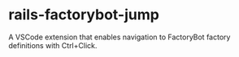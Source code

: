 # rails-factorybot-jump
A VSCode extension that enables navigation to FactoryBot factory definitions with Ctrl+Click.
